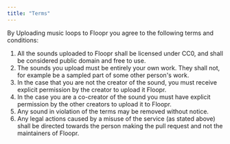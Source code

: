 ```yaml
---
title: "Terms"
---
```


By Uploading music loops to Floopr you agree to the following terms and conditions:

1. All the sounds uploaded to Floopr shall be licensed under CC0, and shall be considered public domain and free to use.
2. The sounds you upload must be entirely your own work. They shall not, for example be a sampled part of some other person's work.
3. In the case that you are not the creator of the sound, you must receive explicit permission by the creator to upload it Floopr.
4. In the case you are a co-creator of the sound you must have explicit permission by the other creators to upload it to Floopr.
5. Any sound in violation of the terms may be removed without notice.
6. Any legal actions caused by a misuse of the service (as stated above) shall be directed towards the person making the pull request and not the maintainers of Floopr.